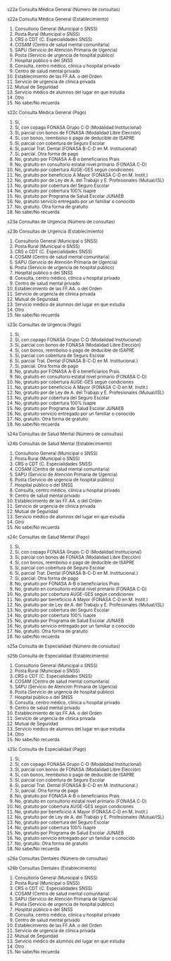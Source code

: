 <font size="0.5">

s22a	Consulta Médica General (Número de consultas)

s22a	Consulta Médica General (Establecimiento)

1. Consultorio General (Municipal o SNSS)
2. Posta Rural (Municipal o SNSS)
3. CRS o CDT (C. Especialidades SNSS)
4. COSAM (Centro de salud mental comunitaria)
5. SAPU (Servicio de Atención Primaria de Ugencia)
6. Posta (Servicio de urgencia de hospital público)
7. Hospital público o del SNSS
8. Consulta, centro médico, clínica u hospital privado
9. Centro de salud mental privado
10. Establecimiento de las FF.AA. o del Orden
11. Servicio de urgencia de clínica privada
12. Mutual de Seguridad
13. Servicio médico de alumnos del lugar en que estudia
14. Otro
99. No sabe/No recuerda

s22c	Consulta Médica General (Pago)

1. Sí,
2. Sí, con copago FONASA Grupo C-D (Modalidad Institucional)
3. Sí, parcial con bonos de FONASA (Modalidad Libre Elección)
4. Sí, con bonos, reembolso o pago de deducible de ISAPRE
5. Sí, parcial con cobertura de Seguro Escolar
6. Sí, parcial Trat. Dental (FONASA B-C-D en M. Institucional)
7. Sí, parcial. Otra forma de pago
8. No, gratuito por FONASA A-B o beneficiarios Prais
9. No, gratuito en consultorio estatal nivel primario (FONASA C-D)
10. No, gratuito por cobertura AUGE-GES según condiciones
11. No, gratuito por beneficicio A Mayor (FONASA C-D en M. Instit.)
12. No, gratuito por de Ley de A. del Trabajo y E. Profesionales (Mutual/ISL)
13. No, gratuito por cobertura  del Seguro Escolar
14. No, gratuito por cobertura 100% Isapre
15. No, gratuito por Programa de Salud Escolar JUNAEB
16. No, gratuito servicio entregado por un familiar o conocido
17. No, gratuito. Otra forma de gratuito
99. No sabe/No recuerda

s23a	Consultas de Urgencia (Número de consultas)

s23b	Consultas de Urgencia (Establecimiento)

1. Consultorio General (Municipal o SNSS)
2. Posta Rural (Municipal o SNSS)
3. CRS o CDT (C. Especialidades SNSS)
4. COSAM (Centro de salud mental comunitaria)
5. SAPU (Servicio de Atención Primaria de Ugencia)
6. Posta (Servicio de urgencia de hospital público)
7. Hospital público o del SNSS
8. Consulta, centro médico, clínica u hospital privado
9. Centro de salud mental privado
10. Establecimiento de las FF.AA. o del Orden
11. Servicio de urgencia de clínica privada
12. Mutual de Seguridad
13. Servicio médico de alumnos del lugar en que estudia
14. Otro
99. No sabe/No recuerda

s23c	Consultas de Urgencia (Pago)

1. Sí,
2. Sí, con copago FONASA Grupo C-D (Modalidad Institucional)
3. Sí, parcial con bonos de FONASA (Modalidad Libre Elección)
4. Sí, con bonos, reembolso o pago de deducible de ISAPRE
5. Sí, parcial con cobertura de Seguro Escolar
6. Sí, parcial Trat. Dental (FONASA B-C-D en M. Institucional.)
7. Sí, parcial. Otra forma de pago
8. No, gratuito por FONASA A-B o beneficiarios Prais
9. No, gratuito en consultorio estatal nivel primario (FONASA C-D)
10. No, gratuito por cobertura AUGE-GES según condiciones
11. No, gratuito por beneficicio A Mayor (FONASA C-D en M. Instit.)
12. No, gratuito por de Ley de A. del Trabajo y E. Profesionales (Mutual/ISL)
13. No, gratuito por cobertura  del Seguro Escolar
14. No, gratuito por cobertura 100% Isapre
15. No, gratuito por Programa de Salud Escolar JUNAEB
16. No, gratuito servicio entregado por un familiar o conocido
17. No, gratuito. Otra forma de gratuito
99. No sabe/No recuerda

s24a	Consultas de Salud Mental (Número de consultas)

s24b	Consultas de Salud Mental (Establecimiento)

1. Consultorio General (Municipal o SNSS)
2. Posta Rural (Municipal o SNSS)
3. CRS o CDT (C. Especialidades SNSS)
4. COSAM (Centro de salud mental comunitaria)
5. SAPU (Servicio de Atención Primaria de Ugencia)
6. Posta (Servicio de urgencia de hospital público)
7. Hospital público o del SNSS
8. Consulta, centro médico, clínica u hospital privado
9. Centro de salud mental privado
10. Establecimiento de las FF.AA. o del Orden
11. Servicio de urgencia de clínica privada
12. Mutual de Seguridad
13. Servicio médico de alumnos del lugar en que estudia
14. Otro
99. No sabe/No recuerda

s24c	Consultas de Salud Mental (Pago)

1. Sí,
2. Sí, con copago FONASA Grupo C-D (Modalidad Institucional)
3. Sí, parcial con bonos de FONASA (Modalidad Libre Elección)
4. Sí, con bonos, reembolso o pago de deducible de ISAPRE
5. Sí, parcial con cobertura de Seguro Escolar
6. Sí, parcial Trat. Dental (FONASA B-C-D en M. Institucional.)
7. Sí, parcial. Otra forma de pago
8. No, gratuito por FONASA A-B o beneficiarios Prais
9. No, gratuito en consultorio estatal nivel primario (FONASA C-D)
10. No, gratuito por cobertura AUGE-GES según condiciones
11. No, gratuito por beneficicio A Mayor (FONASA C-D en M. Instit.)
12. No, gratuito por de Ley de A. del Trabajo y E. Profesionales (Mutual/ISL)
13. No, gratuito por cobertura  del Seguro Escolar
14. No, gratuito por cobertura 100% Isapre
15. No, gratuito por Programa de Salud Escolar JUNAEB
16. No, gratuito servicio entregado por un familiar o conocido
17. No, gratuito. Otra forma de gratuito
99. No sabe/No recuerda

s25a	Consulta de Especialidad (Número de consultas)

s25b	Consulta de Especialidad (Establecimiento)

1. Consultorio General (Municipal o SNSS)
2. Posta Rural (Municipal o SNSS)
3. CRS o CDT (C. Especialidades SNSS)
4. COSAM (Centro de salud mental comunitaria)
5. SAPU (Servicio de Atención Primaria de Ugencia)
6. Posta (Servicio de urgencia de hospital público)
7. Hospital público o del SNSS
8. Consulta, centro médico, clínica u hospital privado
9. Centro de salud mental privado
10. Establecimiento de las FF.AA. o del Orden
11. Servicio de urgencia de clínica privada
12. Mutual de Seguridad
13. Servicio médico de alumnos del lugar en que estudia
14. Otro
99. No sabe/No recuerda

s25c	Consulta de Especialidad (Pago)

1. Sí,
2. Sí, con copago FONASA Grupo C-D (Modalidad Institucional)
3. Sí, parcial con bonos de FONASA (Modalidad Libre Elección)
4. Sí, con bonos, reembolso o pago de deducible de ISAPRE
5. Sí, parcial con cobertura de Seguro Escolar
6. Sí, parcial Trat. Dental (FONASA B-C-D en M. Institucional.)
7. Sí, parcial. Otra forma de pago
8. No, gratuito por FONASA A-B o beneficiarios Prais
9. No, gratuito en consultorio estatal nivel primario (FONASA C-D)
10. No, gratuito por cobertura AUGE-GES según condiciones
11. No, gratuito por beneficicio A Mayor (FONASA C-D en M. Instit.)
12. No, gratuito por de Ley de A. del Trabajo y E. Profesionales (Mutual/ISL)
13. No, gratuito por cobertura  del Seguro Escolar
14. No, gratuito por cobertura 100% Isapre
15. No, gratuito por Programa de Salud Escolar JUNAEB
16. No, gratuito servicio entregado por un familiar o conocido
17. No, gratuito. Otra forma de gratuito
99. No sabe/No recuerda

s26a	Consultas Dentales (Número de consultas)

s26b	Consultas Dentales (Establecimiento)

1. Consultorio General (Municipal o SNSS)
2. Posta Rural (Municipal o SNSS)
3. CRS o CDT (C. Especialidades SNSS)
4. COSAM (Centro de salud mental comunitaria)
5. SAPU (Servicio de Atención Primaria de Ugencia)
6. Posta (Servicio de urgencia de hospital público)
7. Hospital público o del SNSS
8. Consulta, centro médico, clínica u hospital privado
9. Centro de salud mental privado
10. Establecimiento de las FF.AA. o del Orden
11. Servicio de urgencia de clínica privada
12. Mutual de Seguridad
13. Servicio médico de alumnos del lugar en que estudia
14. Otro
99. No sabe/No recuerda

</font>
